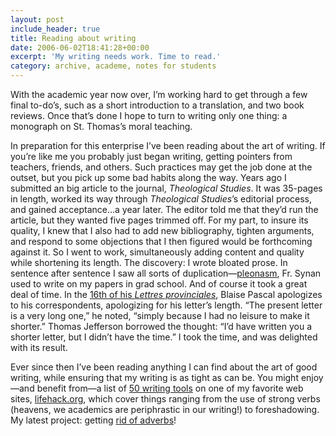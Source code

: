 ```yaml
---
layout: post
include_header: true
title: Reading about writing
date: 2006-06-02T18:41:28+00:00
excerpt: 'My writing needs work. Time to read.'
category: archive, academe, notes for students
---
```

With the academic year now over, I’m working hard to get through a few final to-do’s, such as a short introduction to a translation, and two book reviews. Once that’s done I hope to turn to writing only one thing: a monograph on St. Thomas’s moral teaching.

In preparation for this enterprise I’ve been reading about the art of writing. If you’re like me you probably just began writing, getting pointers from teachers, friends, and others. Such practices may get the job done at the outset, but you pick up some bad habits along the way. Years ago I submitted an big article to the journal, _Theological Studies_. It was 35-pages in length, worked its way through _Theological Studies_’s editorial process, and gained acceptance…a year later. The editor told me that they’d run the article, but they wanted five pages trimmed off. For my part, to insure its quality, I knew that I also had to add new bibliography, tighten arguments, and respond to some objections that I then figured would be forthcoming against it. So I went to work, simultaneously adding content and quality while shortening its length. The discovery: I wrote bloated prose. In sentence after sentence I saw all sorts of duplication—[pleonasm](http://dictionary.reference.com/wordoftheday/archive/2006/05/31.html), Fr. Synan used to write on my papers in grad school. And of course it took a great deal of time. In the [16th of his _Lettres provinciales_](http://oregonstate.edu/instruct/phl302/texts/pascal/letters-c.html#LETTER%20XVI), Blaise Pascal apologizes to his correspondents, apologizing for his letter’s length. “The present letter is a very long one,” he noted, “simply because I had no leisure to make it shorter.” Thomas Jefferson borrowed the thought: “I’d have written you a shorter letter, but I didn’t have the time.” I took the time, and was delighted with its result.

Ever since then I’ve been reading anything I can find about the art of good writing, while ensuring that my writing is as tight as can be. You might enjoy—and benefit from—a list of <a href="http://www.lifehack.org/articles/lifehack/fifty-50-tools-which-can-help-you-in-writing.html">50 writing tools</a> on one of my favorite web sites, <a href="http://www.lifehack.org/">lifehack.org</a>, which cover things ranging from the use of strong verbs (heavens, we academics are periphrastic in our writing!) to foreshadowing. My latest project: getting <a href="http://web.archive.org/web/20050306150703/www.poynter.org/content/content_view.asp?id=62969">rid of adverbs</a>!
